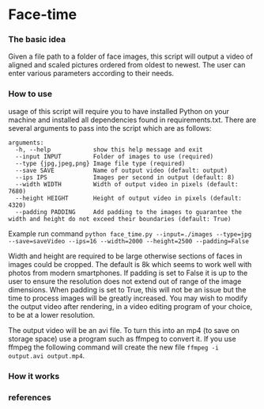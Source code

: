 # Face-time

### The basic idea

Given a file path to a folder of face images, this script will output a video of aligned and scaled pictures ordered from oldest to newest. The user can enter various parameters according to their needs.

### How to use

usage of this script will require you to have installed Python on your machine and installed all dependencies found in requirements.txt. There are several arguments to pass into the script which are as follows:

```
arguments:
  -h, --help            show this help message and exit
  --input INPUT         Folder of images to use (required)
  --type {jpg,jpeg,png} Image file type (required)
  --save SAVE           Name of output video (default: output)
  --ips IPS             Images per second in output (default: 8)
  --width WIDTH         Width of output video in pixels (default: 7680)
  --height HEIGHT       Height of output video in pixels (default: 4320)
  --padding PADDING     Add padding to the images to guarantee the width and height do not exceed their boundaries (default: True)
```

Example run command `python face_time.py --input=./images --type=jpg --save=saveVideo --ips=16 --width=2000 --height=2500 --padding=False`

Width and height are required to be large otherwise sections of faces in images could be cropped. The default is 8k which seems to work well with photos from modern smartphones. If padding is set to False it is up to the user to ensure the resolution does not extend out of range of the image dimensions. When padding is set to True, this will not be an issue but the time to process images will be greatly increased. You may wish to modify the output video after rendering, in a video editing program of your choice, to be at a lower resolution.

The output video will be an avi file. To turn this into an mp4 (to save on storage space) use a program such as ffmpeg to convert it. If you use ffmpeg the following command will create the new file `ffmpeg -i output.avi output.mp4`.

### How it works

### references
